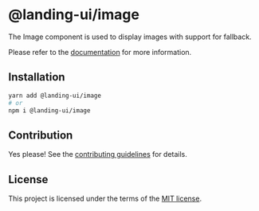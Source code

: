 # @landing-ui/image

The Image component is used to display images with support for fallback.

Please refer to the [documentation](https://landing-ui.vercel.app/docs/components/image) for more information.

## Installation

```sh
yarn add @landing-ui/image
# or
npm i @landing-ui/image
```

## Contribution

Yes please! See the
[contributing guidelines](https://github.com/PanagiotisPitsikoulis/landing.ui/blob/master/CONTRIBUTING.md)
for details.

## License

This project is licensed under the terms of the
[MIT license](https://github.com/PanagiotisPitsikoulis/landing.ui/blob/master/LICENSE).
